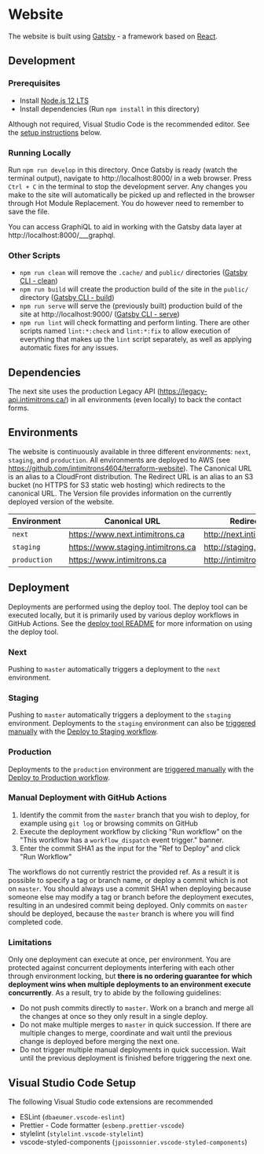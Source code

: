 # Website

The website is built using [Gatsby](https://www.gatsbyjs.org/) - a framework based on [React](https://reactjs.org/).

## Development

### Prerequisites

- Install [Node.js 12 LTS](https://nodejs.org/en/download/)
- Install dependencies (Run `npm install` in this directory)

Although not required, Visual Studio Code is the recommended editor. See the [setup instructions](#visual-studio-code-setup) below.

### Running Locally

Run `npm run develop` in this directory. Once Gatsby is ready (watch the terminal output), navigate to http://localhost:8000/ in a web browser. Press `Ctrl + C` in the terminal to stop the development server. Any changes you make to the site will automatically be picked up and reflected in the browser through Hot Module Replacement. You do however need to remember to save the file.

You can access GraphiQL to aid in working with the Gatsby data layer at http://localhost:8000/___graphql.

### Other Scripts

- `npm run clean` will remove the `.cache/` and `public/` directories ([Gatsby CLI - clean](https://www.gatsbyjs.org/docs/gatsby-cli/#clean))
- `npm run build` will create the production build of the site in the `public/` directory ([Gatsby CLI - build](https://www.gatsbyjs.org/docs/gatsby-cli/#build))
- `npm run serve` will serve the (previously built) production build of the site at http://localhost:9000/ ([Gatsby CLI - serve](https://www.gatsbyjs.org/docs/gatsby-cli/#serve))
- `npm run lint` will check formatting and perform linting. There are other scripts named `lint:*:check` and `lint:*:fix` to allow execution of everything that makes up the `lint` script separately, as well as applying automatic fixes for any issues.

## Dependencies

The next site uses the production Legacy API (https://legacy-api.intimitrons.ca/) in all environments (even locally) to back the contact forms.

## Environments

The website is continuously available in three different environments: `next`, `staging`, and `production`. All environments are deployed to AWS (see https://github.com/intimitrons4604/terraform-website). The Canonical URL is an alias to a CloudFront distribution. The Redirect URL is an alias to an S3 bucket (no HTTPS for S3 static web hosting) which redirects to the canonical URL. The Version file provides information on the currently deployed version of the website.

| Environment  | Canonical URL                      | Redirect URL                  | Version                                         |
| ------------ | ---------------------------------- | ----------------------------- | ----------------------------------------------- |
| `next`       | https://www.next.intimitrons.ca    | http://next.intimitrons.ca    | https://www.next.intimitrons.ca/version.json    |
| `staging`    | https://www.staging.intimitrons.ca | http://staging.intimitrons.ca | https://www.staging.intimitrons.ca/version.json |
| `production` | https://www.intimitrons.ca         | http://intimitrons.ca         | https://www.intimitrons.ca/version.json         |

## Deployment

Deployments are performed using the deploy tool. The deploy tool can be executed locally, but it is primarily used by various deploy workflows in GitHub Actions. See the [deploy tool README](./deploy-tool/README.md) for more information on using the deploy tool.

### Next

Pushing to `master` automatically triggers a deployment to the `next` environment.

### Staging

Pushing to `master` automatically triggers a deployment to the `staging` environment. Deployments to the `staging` environment can also be [triggered manually](#manual-deployment-with-github-actions) with the [Deploy to Staging workflow](https://github.com/intimitrons4604/website/actions?query=workflow%3A%22Deploy+to+Staging%22).

### Production

Deployments to the `production` environment are [triggered manually](#manual-deployment-with-github-actions) with the [Deploy to Production workflow](https://github.com/intimitrons4604/website/actions?query=workflow%3A%22Deploy+to+Production%22).

### Manual Deployment with GitHub Actions

1. Identify the commit from the `master` branch that you wish to deploy, for example using `git log` or browsing commits on GitHub
2. Execute the deployment workflow by clicking "Run workflow" on the "This workflow has a `workflow_dispatch` event trigger." banner.
3. Enter the commit SHA1 as the input for the "Ref to Deploy" and click "Run Workflow"

The workflows do not currently restrict the provided ref. As a result it is possible to specify a tag or branch name, or deploy a commit which is not on `master`. You should always use a commit SHA1 when deploying because someone else may modify a tag or branch before the deployment executes, resulting in an undesired commit being deployed. Only commits on `master` should be deployed, because the `master` branch is where you will find completed code.

### Limitations

Only one deployment can execute at once, per environment. You are protected against concurrent deployments interfering with each other through environment locking, but **there is no ordering guarantee for which deployment wins when multiple deployments to an environment execute concurrently**. As a result, try to abide by the following guidelines:

- Do not push commits directly to `master`. Work on a branch and merge all the changes at once so they only result in a single deploy.
- Do not make multiple merges to `master` in quick succession. If there are multiple changes to merge, coordinate and wait until the previous change is deployed before merging the next one.
- Do not trigger multiple manual deployments in quick succession. Wait until the previous deployment is finished before triggering the next one.

## Visual Studio Code Setup

The following Visual Studio code extensions are recommended

- ESLint (`dbaeumer.vscode-eslint`)
- Prettier - Code formatter (`esbenp.prettier-vscode`)
- stylelint (`stylelint.vscode-stylelint`)
- vscode-styled-components (`jpoissonnier.vscode-styled-components`)

